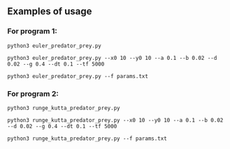 ## Examples of usage

### For program 1:
```
python3 euler_predator_prey.py

python3 euler_predator_prey.py --x0 10 --y0 10 --a 0.1 --b 0.02 --d 0.02 --g 0.4 --dt 0.1 --tf 5000

python3 euler_predator_prey.py --f params.txt
```

### For program 2:
```
python3 runge_kutta_predator_prey.py

python3 runge_kutta_predator_prey.py --x0 10 --y0 10 --a 0.1 --b 0.02 --d 0.02 --g 0.4 --dt 0.1 --tf 5000

python3 runge_kutta_predator_prey.py --f params.txt
```